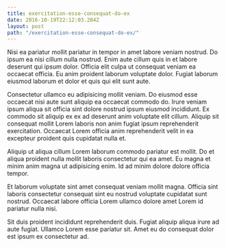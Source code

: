```yaml
---
title: exercitation-esse-consequat-do-ex
date: 2016-10-19T22:12:03.284Z
layout: post
path: "/exercitation-esse-consequat-do-ex/"
---
```


Nisi ea pariatur mollit pariatur in tempor in amet labore veniam nostrud. Do ipsum ea nisi cillum nulla nostrud. Enim aute cillum quis in et labore deserunt qui ipsum dolor. Officia elit culpa ut consequat veniam ea occaecat officia. Eu anim proident laborum voluptate dolor. Fugiat laborum eiusmod laborum et dolor et quis qui elit sunt aute.

Consectetur ullamco eu adipisicing mollit veniam. Do eiusmod esse occaecat nisi aute sunt aliquip ea occaecat commodo do. Irure veniam ipsum aliqua sit officia sint dolore nostrud ipsum eiusmod incididunt. Ex commodo sit aliquip ex ex ad deserunt anim voluptate elit cillum. Aliquip sit consequat mollit Lorem laboris non anim fugiat ipsum reprehenderit exercitation. Occaecat Lorem officia anim reprehenderit velit in ea excepteur proident quis cupidatat nulla et.

Aliquip ut aliqua cillum Lorem laborum commodo pariatur est mollit. Do et aliqua proident nulla mollit laboris consectetur qui ea amet. Eu magna et minim anim magna ut adipisicing enim. Id ad minim dolore dolore officia tempor.

Et laborum voluptate sint amet consequat veniam mollit magna. Officia sint laboris consectetur consequat sint eu nostrud voluptate cupidatat sunt nostrud. Occaecat labore officia Lorem ullamco dolore amet Lorem id pariatur nulla nisi.

Sit duis proident incididunt reprehenderit duis. Fugiat aliquip aliqua irure ad aute fugiat. Ullamco Lorem esse pariatur sit. Amet eu do consequat dolor est ipsum ex consectetur ad.